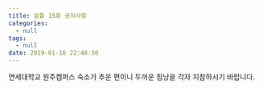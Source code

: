 ```yaml
---
title: 꿈틀 15회 공지사항
categories:
  - null
tags:
  - null
date: 2019-01-16 22:48:50
---
```


연세대학교 원주캠퍼스 숙소가 추운 편이니 두꺼운 침낭을 각자 지참하시기 바랍니다.
